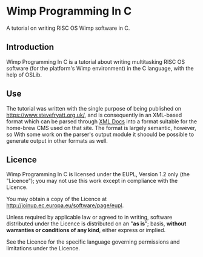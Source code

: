Wimp Programming In C
=====================

A tutorial on writing RISC OS Wimp software in C.


Introduction
------------

Wimp Programming In C is a tutorial about writing multitasking RISC OS software (for the platform's Wimp environment) in the C language, with the help of OSLib.


Use
---

The tutorial was written with the single purpose of being published on <https://www.stevefryatt.org.uk/>, and is consequently in an XML-based format which can be parsed through [XML Docs](https://www.github.com/steve-fryatt/xml-docs) into a format suitable for the home-brew CMS used on that site. The format is largely semantic, however, so With some work on the parser's output module it shoould be possible to generate output in other formats as well.


Licence
-------

Wimp Programming In C is licensed under the EUPL, Version 1.2 only (the "Licence"); you may not use this work except in compliance with the Licence.

You may obtain a copy of the Licence at <http://joinup.ec.europa.eu/software/page/eupl>.

Unless required by applicable law or agreed to in writing, software distributed under the Licence is distributed on an "**as is**"; basis, **without warranties or conditions of any kind**, either express or implied.

See the Licence for the specific language governing permissions and limitations under the Licence.